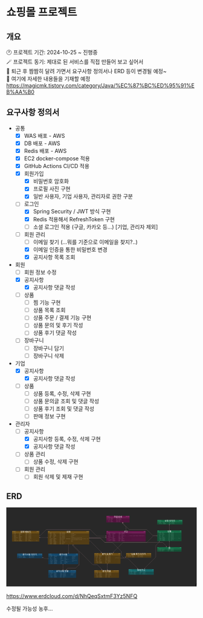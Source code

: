 # 쇼핑몰 프로젝트

## 개요
🕐 프로젝트 기간: 2024-10-25 ~ 진행중  
🪄 프로젝트 동기: 제대로 된 서비스를 직접 만들어 보고 싶어서  
🚕 퇴근 후 짬짬히 달려 가면서 요구사항 정의서나 ERD 등이 변경될 예정~   
📖 여기에 자세한 내용들을 기재할 예정 https://magicmk.tistory.com/category/Java/%EC%87%BC%ED%95%91%EB%AA%B0

## 요구사항 정의서
- 공통
    - [x] WAS 배포 - AWS
    - [x] DB 배포 - AWS
    - [x] Redis 배포 - AWS
    - [x] EC2 docker-compose 적용
    - [x] GitHub Actions CI/CD 적용
    - [x] 회원가입
      - [x] 비밀번호 암호화
      - [x] 프로필 사진 구현
      - [x] 일반 사용자, 기업 사용자, 관리자로 권한 구분
    - [ ] 로그인
      - [x] Spring Security / JWT 방식 구현
      - [x] Redis 적용해서 RefreshToken 구현
      - [ ] 소셜 로그인 적용 (구글, 카카오 등...) [기업, 관리자 제외]
    - [ ] 회원 관리
      - [ ] 이메일 찾기 (...뭐를 기준으로 이메일을 찾지?..)
      - [x] 이메일 인증을 통한 비밀번호 변경
      - [x] 공지사항 목록 조회
- 회원
  - [ ] 회원 정보 수정
  - [x] 공지사항
    - [x] 공지사항 댓글 작성
  - [ ] 상품
    - [ ] 찜 기능 구현
    - [ ] 상품 목록 조회
    - [ ] 상품 주문 / 결제 기능 구현
    - [ ] 상품 문의 및 후기 작성
    - [ ] 상품 후기 댓글 작성
  - [ ] 장바구니
    - [ ] 장바구니 담기
    - [ ] 장바구니 삭제
- 기업
  - [x] 공지사항
    - [x] 공지사항 댓글 작성
  - [ ] 상품
    - [ ] 상품 등록, 수정, 삭제 구현
    - [ ] 상품 문의글 조회 및 댓글 작성
    - [ ] 상품 후기 조회 및 댓글 작성
    - [ ] 판매 정보 구현
- 관리자
  - [ ] 공지사항
    - [x] 공지사항 등록, 수정, 삭제 구현
    - [x] 공지사항 댓글 작성
  - [ ] 상품 관리
    - [ ] 상품 수정, 삭제 구현
  - [ ] 회원 관리
    - [ ] 회원 삭제 및 제재 구현

## ERD

![img.png](images/img2.png)

https://www.erdcloud.com/d/NhQeqSxtmF3Yz5NFQ   

수정될 가능성 농후...